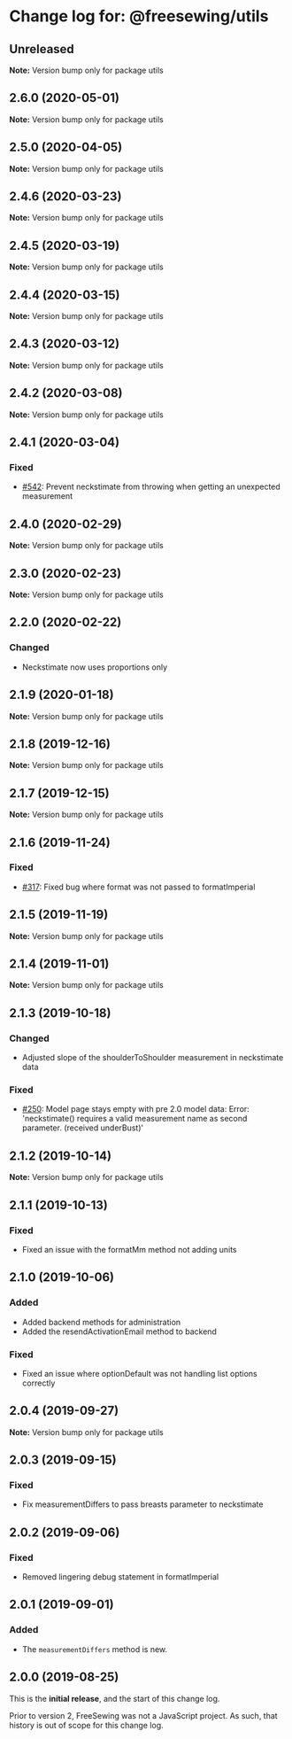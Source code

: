 # Change log for: @freesewing/utils

## Unreleased

**Note:** Version bump only for package utils

## 2.6.0 (2020-05-01)

**Note:** Version bump only for package utils

## 2.5.0 (2020-04-05)

**Note:** Version bump only for package utils

## 2.4.6 (2020-03-23)

**Note:** Version bump only for package utils

## 2.4.5 (2020-03-19)

**Note:** Version bump only for package utils

## 2.4.4 (2020-03-15)

**Note:** Version bump only for package utils

## 2.4.3 (2020-03-12)

**Note:** Version bump only for package utils

## 2.4.2 (2020-03-08)

**Note:** Version bump only for package utils

## 2.4.1 (2020-03-04)

### Fixed

- [#542](https://github.com/freesewing/freesewing.org/issues/542): Prevent neckstimate from throwing when getting an unexpected measurement

## 2.4.0 (2020-02-29)

**Note:** Version bump only for package utils

## 2.3.0 (2020-02-23)

**Note:** Version bump only for package utils

## 2.2.0 (2020-02-22)

### Changed

- Neckstimate now uses proportions only

## 2.1.9 (2020-01-18)

**Note:** Version bump only for package utils

## 2.1.8 (2019-12-16)

**Note:** Version bump only for package utils

## 2.1.7 (2019-12-15)

**Note:** Version bump only for package utils

## 2.1.6 (2019-11-24)

### Fixed

- [#317](https://github.com/freesewing/freesewing.org/issues/317): Fixed bug where format was not passed to formatImperial

## 2.1.5 (2019-11-19)

**Note:** Version bump only for package utils

## 2.1.4 (2019-11-01)

**Note:** Version bump only for package utils

## 2.1.3 (2019-10-18)

### Changed

- Adjusted slope of the shoulderToShoulder measurement in neckstimate data

### Fixed

- [#250](https://github.com/freesewing/freesewing.org/issues/250): Model page stays empty with pre 2.0 model data: Error: 'neckstimate() requires a valid measurement name as second parameter. (received underBust)'

## 2.1.2 (2019-10-14)

**Note:** Version bump only for package utils

## 2.1.1 (2019-10-13)

### Fixed

- Fixed an issue with the formatMm method not adding units

## 2.1.0 (2019-10-06)

### Added

- Added backend methods for administration
- Added the resendActivationEmail method to backend

### Fixed

- Fixed an issue where optionDefault was not handling list options correctly

## 2.0.4 (2019-09-27)

**Note:** Version bump only for package utils

## 2.0.3 (2019-09-15)

### Fixed

- Fix measurementDiffers to pass breasts parameter to neckstimate

## 2.0.2 (2019-09-06)

### Fixed

- Removed lingering debug statement in formatImperial

## 2.0.1 (2019-09-01)

### Added

- The `measurementDiffers` method is new.

## 2.0.0 (2019-08-25)

This is the **initial release**, and the start of this change log.

Prior to version 2, FreeSewing was not a JavaScript project.
As such, that history is out of scope for this change log.
